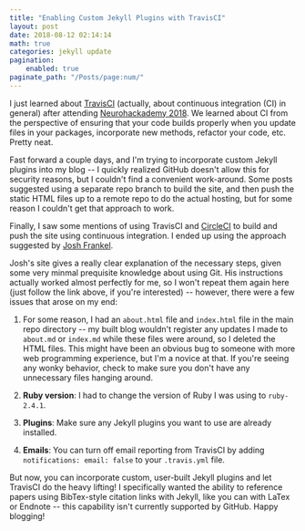 ```yaml
---
title: "Enabling Custom Jekyll Plugins with TravisCI"
layout: post
date: 2018-08-12 02:14:14
math: true
categories: jekyll update
pagination: 
    enabled: true
paginate_path: "/Posts/page:num/"
---
```


I just learned about [TravisCI](https://travis-ci.org/) (actually, about continuous integration (CI) in general) after attending [Neurohackademy 2018](http://neurohackademy.org/).  We learned about CI from the perspective of ensuring that your code builds properly when you update files in your packages, incorporate new methods, refactor your code, etc.  Pretty neat.

Fast forward a couple days, and I'm trying to incorporate custom Jekyll plugins into my blog -- I quickly realized GitHub doesn't allow this for security reasons, but I couldn't find  a convenient work-around.  Some posts suggested using a separate repo branch to build the site, and then push the static HTML files up to a remote repo to do the actual hosting, but for some reason I couldn't get that approach to work.

Finally, I saw some mentions of using TravisCI and [CircleCI](https://circleci.com/pricing/?utm_source=gb&utm_medium=SEM&utm_campaign=SEM-gb-200-Eng-ni&utm_content=SEM-gb-200-Eng-ni-Circle-CI&gclid=Cj0KCQjwtb_bBRCFARIsAO5fVvGQIO23w0ahWrTj3v8MrGLEnjI00KcEClqUuQda-Q_cz05h8jjEC5QaAjeREALw_wcB) to build and push the site using continuous integration.  I ended up using the approach suggested by [Josh Frankel](http://joshfrankel.me/blog/deploying-a-jekyll-blog-to-github-pages-with-custom-plugins-and-travisci/).

Josh's site gives a really clear explanation of the necessary steps, given some very minmal prequisite knowledge about using Git.  His instructions actually worked almost perfectly for me, so I won't repeat them again here (just follow the link above, if you're interested) -- however, there were a few issues that arose on my end:

  1. For some reason, I had an ```about.html``` file and ```index.html``` file in the main repo directory -- my built blog wouldn't register any updates I made to ```about.md``` or ```index.md``` while these files were around, so I deleted the HTML files.  This might have been an obvious bug to someone with more web programming experience, but I'm a novice at that.  If you're seeing any wonky behavior, check to make sure you don't have any unnecessary files hanging around.

  2. **Ruby version**:  I had to change the version of Ruby I was using to ```ruby-2.4.1```.

  3. **Plugins**: Make sure any Jekyll plugins you want to use are already installed.

  4. **Emails**: You can turn off email reporting from TravisCI by adding
    ```notifications: email: false``` to your ```.travis.yml``` file.

But now, you can incorporate custom, user-built Jekyll plugins and let TravisCI do the heavy lifting!  I specifically wanted the ability to reference papers using BibTex-style citation links with Jekyll, like you can with LaTex or Endnote -- this capability isn't currently supported by GitHub.  Happy blogging!
